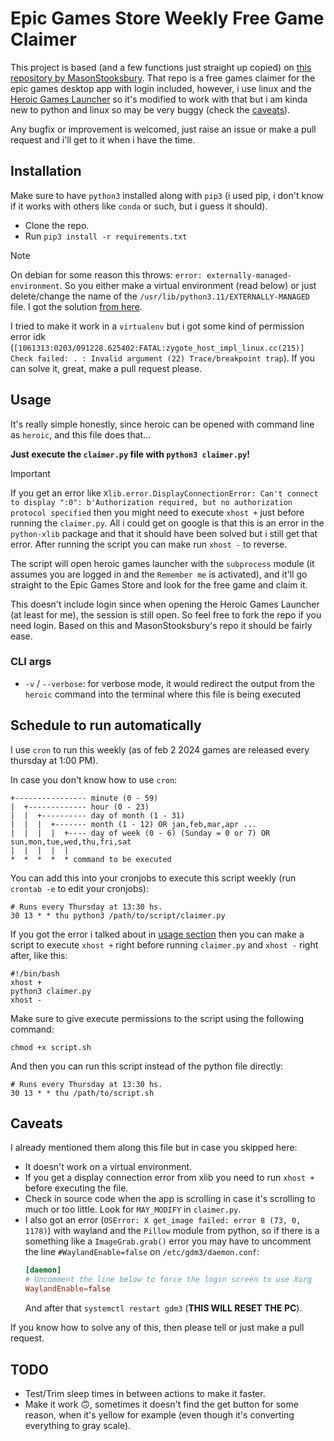 # Epic Games Store Weekly Free Game Claimer

This project is based (and a few functions just straight up copied) on [this repository by MasonStooksbury](https://github.com/MasonStooksbury/Free-Games-V2/blob/main/README.md). That repo is a free games claimer for the epic games desktop app with login included, however, i use linux and the [Heroic Games Launcher](https://heroicgameslauncher.com/) so it's modified to work with that but i am kinda new to python and linux so may be very buggy (check the [caveats](#caveats)).

Any bugfix or improvement is welcomed, just raise an issue or make a pull request and i'll get to it when i have the time.

## Installation
Make sure to have `python3` installed along with `pip3` (i used pip, i don't know if it works with others like `conda` or such, but i guess it should).

* Clone the repo.
* Run `pip3 install -r requirements.txt`

> [!NOTE]
> On debian for some reason this throws: `error: externally-managed-environment`. So you either make a virtual environment (read below) or just delete/change the name of the `/usr/lib/python3.11/EXTERNALLY-MANAGED` file. I got the solution [from here](https://www.jeffgeerling.com/blog/2023/how-solve-error-externally-managed-environment-when-installing-pip3).
> 
> I tried to make it work in a `virtualenv` but i got some kind of permission error idk (`[1061313:0203/091228.625402:FATAL:zygote_host_impl_linux.cc(215)] Check failed: . : Invalid argument (22) Trace/breakpoint trap`). If you can solve it, great, make a pull request please.

## Usage

It's really simple honestly, since heroic can be opened with command line as `heroic`, and this file does that...

**Just execute the `claimer.py` file with `python3 claimer.py`!**

> [!IMPORTANT]
> If you get an error like `Xlib.error.DisplayConnectionError: Can't connect to display ":0": b'Authorization required, but no authorization protocol specified` then you might need to execute `xhost +` just before running the `claimer.py`. All i could get on google is that this is an error in the `python-xlib` package and that it should have been solved but i still get that error. After running the script you can make run `xhost -` to reverse.

The script will open heroic games launcher with the `subprocess` module (it assumes you are logged in and the `Remember me` is activated), and it'll go straight to the Epic Games Store and look for the free game and claim it.

This doesn't include login since when opening the Heroic Games Launcher (at least for me), the session is still open. So feel free to fork the repo if you need login. Based on this and MasonStooksbury's repo it should be fairly ease.

### CLI args

* `-v` / `--verbose`: for verbose mode, it would redirect the output from the `heroic` command into the terminal where this file is being executed

## Schedule to run automatically

I use `cron` to run this weekly (as of feb 2 2024 games are released every thursday at 1:00 PM).

In case you don't know how to use `cron`:
```
+---------------- minute (0 - 59)
|  +------------- hour (0 - 23)
|  |  +---------- day of month (1 - 31)
|  |  |  +------- month (1 - 12) OR jan,feb,mar,apr ...
|  |  |  |  +---- day of week (0 - 6) (Sunday = 0 or 7) OR sun,mon,tue,wed,thu,fri,sat
|  |  |  |  |
*  *  *  *  * command to be executed
```

You can add this into your cronjobs to execute this script weekly (run `crontab -e` to edit your cronjobs):
```shell
# Runs every Thursday at 13:30 hs.
30 13 * * thu python3 /path/to/script/claimer.py
```

If you got the error i talked about in [usage section](#usage) then you can make a script to execute `xhost +` right before running `claimer.py` and `xhost -` right after, like this:
```shell
#!/bin/bash
xhost +
python3 claimer.py
xhost -
```

Make sure to give execute permissions to the script using the following command:
```shell
chmod +x script.sh
```

And then you can run this script instead of the python file directly:
```shell
# Runs every Thursday at 13:30 hs.
30 13 * * thu /path/to/script.sh
```

## Caveats

I already mentioned them along this file but in case you skipped here:

* It doesn't work on a virtual environment.
* If you get a display connection error from xlib you need to run `xhost +` before executing the file.
* Check in source code when the app is scrolling in case it's scrolling to much or too little. Look for `MAY_MODIFY` in `claimer.py`.
* I also got an error (`OSError: X get_image failed: error 8 (73, 0, 1178)`) with wayland and the `Pillow` module from python, so if there is a something like a `ImageGrab.grab()` error you may have to uncomment the line `#WaylandEnable=false` on `/etc/gdm3/daemon.conf`:
	```conf
	[daemon]
	# Uncomment the line below to force the login screen to use Xorg
	WaylandEnable=false
	```
	And after that `systemctl restart gdm3` (**THIS WILL RESET THE PC**).

If you know how to solve any of this, then please tell or just make a pull request.

## TODO

* Test/Trim sleep times in between actions to make it faster.
* Make it work 🙃, sometimes it doesn't find the get button for some reason, when it's yellow for example (even though it's converting everything to gray scale).